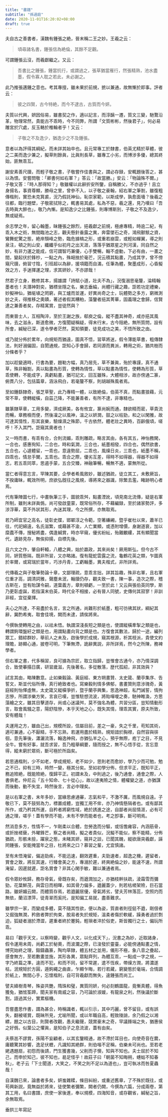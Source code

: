 ```yaml
---
title: "書譜"
subtitle: "孫過庭"
date: 2020-11-01T16:20:02+08:00
draft: true
---
```



夫自古之善書者，漢魏有鍾張之絶，晉末稱二王之妙。王羲之云：

> 頃尋諸名書，鍾張信為絶倫，其餘不足觀。

可謂鍾張云沒，而羲獻繼之。又云：

> 吾書比之鍾張，鍾當抗行，或謂過之，張草猶當雁行，然張精熟，池水盡墨，假令寡人耽之若此，未必謝之。

此乃推張邁鍾之意也。考其專擅，雖未果於前規，摭以兼通，故無慚於即事。評者云：

> 彼之四賢，古今特絶，而今不逮古，古質而今妍。

夫質以代興，妍因俗易，雖書契之作，適以記言，而淳醨一遷，質文三變，馳鶩沿革，物理常然，貴能古不乖時，今不同弊，所謂「文質彬彬，然後君子」，何必易雕宮於穴處，反玉輅於椎輪者乎！又云：

> 子敬之不及逸少，猶逸少之不及鍾張。

意者以為評得其綱紀，而未詳其始卒也。且元常專工於隸書，伯英尤精於草體，彼之二美而逸少兼之，擬草則餘眞，比眞則長草，雖專工小劣，而博涉多優，總其終始，匪無乖互。

謝安素善尺牘，而輕子敬之書，子敬嘗作佳書與之，謂必存録，安輒題後答之，甚以為恨。安嘗問敬：「卿書何如右軍？」答云：「故當勝。」安云：「物論殊不爾。」子敬又答：「時人那得知？」敬雖權以此辭折安所鑒，自稱勝父，不亦過乎！且立身揚名，事資尊顯，勝母之里，曾參不入，以子敬之豪翰，紹右軍之筆劄，雖復粗傳楷則，實恐未克箕裘，況乃假託神仙，恥崇家範，以斯成學，孰愈面墻？後羲之往都，臨行題壁，子敬密拭除之，輒書易其處，私為不惡，羲之還，見乃嘆曰「吾去時眞大醉也」，敬乃內慚。是知逸少之比鍾張，則專博斯別，子敬之不及逸少，無或疑焉。

余志學之年，留心翰墨，昧鍾張之餘烈，挹羲獻之前規，極慮專精，時逾二紀，有乖入木之術，無間臨池之志，觀夫懸針垂露之異，奔雷墜石之奇，鴻飛獸駭之資，鸞舞蛇驚之態，絶岸頹峰之勢，臨危據槁之形，或重若崩雲，或輕如蟬翼，導之則泉注，頓之則山安，纖纖乎似初月之出天涯，落落乎猶眾星之列河漢，同自然之妙，有非力運之能成，信可謂智巧兼優，心手雙暢，翰不虛動，下必有由，一畫之間，變起伏於鋒杪，一點之內，殊衄挫於毫芒，況云積其點畫，乃成其字，曾不傍窺尺牘，俯習寸陰，引班超以為辭，援項籍而自滿，任筆為體，聚墨成形，心昏擬效之方，手迷揮運之理，求其妍妙，不亦謬哉！

然君子立身，務修其本，揚雄謂「詩賦小道，壯夫不為」，況復溺思毫釐，淪精翰墨者也！夫潛神對奕，猶標坐隱之名，樂志垂綸，尚體行藏之趣，詎若功定禮樂，妙擬神仙，猶埏埴之罔窮，與工爐而並運，好異尚奇之士，玩體勢之多方，窮微測妙之夫，得推移之奧賾，著述者假其糟粕，藻鑒者挹其菁華，固義理之會歸，信賢達之兼善者矣，存精寓賞，豈徒然與？

而東晉士人，互相陶淬，至於王謝之族，郗庾之倫，縱不盡其神奇，咸亦挹其風味，去之滋永，斯道愈微，方復聞疑稱疑，得末行末，古今阻絶，無所質問，設有所會，緘秘已深，遂令學者茫然，莫知領要，徒見成功之美，不悟所致之由。

或乃就分佈於累年，向規矩而猶遠，圖真不悟，習草將迷，假令薄能草書，粗傳隸法，則好溺偏固，自閡通規，詎知心手會歸，若同源而異派，轉用之術，猶共樹而分條者乎？

加以趁變適時，行書為要，題勒方幅，真乃居先，草不兼眞，殆於專謹，真不通草，殊非翰劄，真以點畫為形質，使轉為情性，草以點畫為情性，使轉為形質，草乖使轉，不能成字，真虧點畫，猶可記文，回互雖殊，大體相涉，故亦傍通二篆，俯貫八分，包括篇章，涵泳飛白，若毫釐不察，則胡越殊風者焉。

至如鍾繇隸奇，張芝草聖，此乃專精一體，以致絶倫，伯英不真，而點畫狼藉，元常不草，使轉縱橫，自茲己降，不能兼善者，有所不逮，非專精也。

雖篆隸草章，工用多變，濟成厥美，各有攸宜，篆尚婉而通，隸欲精而密，草貴流而暢，章務檢而便，然後凜之以風神，溫之以妍潤，鼓之以枯勁，和之以閑雅，故可達其情性，形其哀樂，驗燥濕之殊節，千古依然，體老壯之異時，百齡俄頃，嗟呼！不入其門，詎窺其奧者也！

又一時而書，有乖有合，合則流媚，乖則雕疏，略言其由，各有其五，神怡務閑，一合也，感惠徇知，二合也，時和氣潤，三合也，紙墨相發，四合也，偶然欲書，五合也，心遽體留，一乖也，意違勢屈，二乖也，風燥日炎，三乖也，紙墨不稱，四乖也，情怠手闌，五乖也。乖合之際，優劣互差，得時不如得器，得器不如得志，若五乖同萃，思遏手蒙，五合交臻，神融筆暢，暢無不適，蒙無所從。

當仁者得意忘言，罕陳其要，企學者希風敘妙，雖述猶疏，徒立其工，未敷厥旨，不揆庸昧，輒效所明，庶欲弘旣往之風規，導將來之器識，除繁去濫，睹跡明心者焉。

代有筆陣圖七行，中畫執筆三手，圖貌乖舛，點畫湮訛，頃見南北流傳，疑是右軍所制，雖則未詳眞僞，尚可發啟童蒙，既常俗所存，不藉編録，至於諸家勢評，多涉浮華，莫不外狀其形，內迷其理，今之所撰，亦無取焉。

若乃師宜官之高名，徒彰史牒，邯鄲淳之令範，空著縑緗，暨乎崔杜以來，蕭羊已往，代祀綿遠，名氏滋繁，或藉甚不渝，人亡業顯，或憑附增價，身謝道衰，加以糜蠹不傳，搜秘將盡，偶逢緘賞，時亦罕窺，優劣紛紜，殆難覼縷，其有顯聞當代，遺跡見存，無俟抑揚，自標先後。

且六文之作，肇自軒轅，八體之興，始於嬴政，其來尚矣！厥用斯弘，但今古不同，妍質懸隔，既非所習，又亦略諸。復有龍蛇雲露之流，龜鶴花英之類，乍圖真於率爾，或寫瑞於當年，巧涉丹青，工虧翰墨，異夫楷式，非所詳焉。

代傳羲之與子敬筆勢論十章，文鄙理疏，意乖言拙，詳其旨趣，殊非右軍，且右軍位重才高，調清詞雅，聲塵未泯，翰牘仍存，觀夫致一書，陳一事，造次之際，稽古斯在，豈有貽謀令嗣，道葉義方，章則頓虧，一至於此！又云與張伯英同學，斯乃更彰虛誕，若指漢末伯英，時代全不相接，必有晉人同號，史傳何其寂寥！非訓非經，宜從棄擇。

夫心之所達，不易盡於名言，言之所通，尚難形於紙墨，粗可彷彿其狀，綱紀其辭，冀酌希夷，取會佳境，闕而未逮，請俟將來。

今撰執使轉用之由，以祛未悟。執謂深淺長短之類是也，使謂縱橫牽掣之類是也，轉謂鉤環盤紆之類是也，用謂點畫向背之類是也。方復會其數法，歸於一途，編列眾工，錯綜群妙，舉前人之未及，啟後學於成規，窺其根源，析其枝派，貴使文約理贍，跡顯心通，披卷可明，下筆無滯，詭辭異説，非所詳焉，然今之所陳，務裨學者。

但右軍之書，代多稱習，良可據為宗匠，取立指歸，豈惟會古通今，亦乃情深調合，致使摹搨日廣，研習歲滋，先後著名，多從散落，歴代孤紹，非其效與？

試言其由，略陳數意。止如樂毅論、黃庭經、東方朔畫贊、太史箴、蘭亭集序、告誓文，斯並代俗所傳，真行絶致者也。寫樂毅則情多佛郁，書畫贊則意涉瑰奇，黃庭經則怡懌虛無，太史箴又縱橫爭折，暨乎蘭亭興集，思逸神超，私門誡誓，情拘志慘，所謂涉樂方笑，言哀已嘆，豈惟駐想流波，將貽嘽噯之奏，馳神睢渙，方思藻繪之文，雖其目擊道存，尚或心迷議舛，莫不強名為體，共習分區，豈知情動形言，取會風騷之意，陽舒陰慘，本乎天地之心，既失其情，理乖其實，原夫所致，安有體哉！

夫運用之方，雖由己出，規模所設，信屬目前，差之一豪，失之千里，苟知其術，適可兼通，心不厭精，手不忘熟，若運用盡於精熟，規矩諳於胸襟，自然容與徘徊，意先筆後，瀟灑流落，翰逸神飛，亦猶弘羊之心，預乎無際，庖丁之目，不見全牛。嘗有好事，就吾求習，吾乃粗舉綱要，隨而授之，無不心悟手從，言忘意得，縱未窮於眾術，斷可極於所詣矣。

若思通楷則，少不如老，學成規矩，老不如少，思則老而愈妙，學乃少而可勉，勉之不已，抑有三時，時然一變，極其分矣。至如初學分佈，但求平正，既知平正，務追險絶，旣能險絶，復歸平正。初謂未及，中則過之，後乃通會，通會之際，人書俱老。仲尼云「五十知命、七十從心」，故以達夷險之情，體權變之道，亦猶謀而後動，動不失宜，時然後言，言必中理矣。

是以右軍之書，末年多妙，當緣思慮通審，志氣和平，不激不厲，而風規自遠。子敬已下，莫不鼓努為力，標置成體，豈獨工用不侔，亦乃神情懸隔者也。或有鄙其所作，或乃矜其所運，自矜者將窮性域，絶於誘進之途，自鄙者尚屈情涯，必有可通之理，嗟乎！蓋有學而不能，未有不學而能者也，考之卽事，斷可明焉。

然消息多方，性情不一，乍剛柔以合體，忽勞逸而分驅，或恬憺雍容，內涵筋骨，或折挫槎蘖，外曜鋒芒，察之者尚精，擬之者貴似，況擬不能似，察不能精，分佈猶疏，形骸未撿，躍泉之態，未睹其妍，窺井之談，已聞其醜，縱欲唐突羲獻，誣罔鍾張，安能掩當年之目，杜將來之口？慕習之輩，尤宜慎諸。

至有未悟淹留，偏追勁疾，不能迅速，翻效遲重，夫勁速者，超逸之機，遲留者，賞會之致，將反其速，行臻會美之方，專溺於遲，終爽絶倫之妙，能速不速，所謂淹留，因遲就遲，詎名賞會？非其心閑手敏，難以兼通者焉。

假令眾妙攸歸，務存骨氣，骨既存矣，而遒潤加之，亦猶枝幹扶疏，淩霜雪而彌勁，花葉鮮茂，與雲日而相暉，如其骨力偏多，遒麗蓋少，則若枯槎架險，巨石當路，雖妍媚云闕，而體質存焉，若遒麗居優，骨氣將劣，譬夫芳林落蕊，空照灼而無依，蘭沼漂萍，徒青翠而奚托，是知偏工易就，盡善難求。

雖學宗一家，而變成多體，莫不隨其性欲，便以為姿，質直者則徑侹不遒，剛佷者又倔強無潤，矜斂者弊於拘束，脫易者失於規矩，溫柔者傷於軟緩，躁勇者過於剽迫，狐疑者溺於滯澀，遲重者終於蹇鈍，輕瑣者淬於俗吏，斯皆獨行之士，偏玩所乖。

易曰「觀乎天文，以察時變，觀乎人文，以化成天下」，況書之為妙，近取諸身，假令運用未周，尚虧工於秘奧，而波瀾之際，已浚發於靈臺，必能傍通點畫之情，博究始終之理，鎔鑄蟲篆，陶均草隸，體五材之並用，儀形不極，象八音之疊起，感會無方，至若數畫並施，其形各異，眾點齊列，為體互乖，一點成一字之規，一字乃終篇之準，違而不犯，和而不同，留不常遲，遣不恆疾，帶燥方潤，將濃遂枯，泯規矩於方圓，遁鉤繩之曲直，乍顯乍晦，若行若藏，窮變態於毫端，合情調於紙上，無間心手，忘懷楷則，自可背羲獻而無失，違鍾張而尚工。

譬夫絳樹青琴，殊姿共艷，隋珠和璧，異質同妍，何必刻鶴圖龍，竟慚真體，得魚獲兔，猶恡筌蹄，聞夫家有南威之容，乃可論於淑媛，有龍泉之利，然後議於斷割，語過其分，實累樞機。

吾嘗盡思作書，謂為甚合，時稱識者，輒以引示，其中巧麗，曾不留目，或有誤失，翻被嗟賞，既昧所見，尤喻所聞，或以年職自高，輕致陵誚，余乃假之以湘縹，題之以古目，則賢者改觀，愚夫繼聲，競賞豪末之奇，罕議鋒端之失，猶惠侯之好僞，似葉公之懼眞，是知伯子之息流波，蓋有由矣。

夫蔡邕不謬賞，孫陽不妄顧者，以其玄鑒精通，故不滯於耳目也，向使奇音在爨，庸聽驚其妙響，逸足伏櫪，凡識知其絶群，則伯喈不足稱，伯樂未可尚也。至若老姥遇題扇，初怨而後請，門生獲書幾，父削而子懊，知與不知也。夫士屈於不知己，而申於知己，彼不知也，曷足怪乎！故莊子曰「朝菌不知晦朔，蟪蛄不知春秋」，老子云「下士聞道，大笑之，不笑之則不足以為道也」，豈可執冰而咎夏蟲哉！

自漢魏已來，論書者多矣，妍蚩雜糅，條目糾紛，或重述舊章，了不殊於既往，或苟興新説，竟無益於將來，徒使繁者彌繁，闕者仍闕，今撰為六篇，分成兩卷，第其工用，名曰書譜，庶使一家後進，奉以規模，四海知音，或存觀省，緘秘之旨，余無取焉。

垂拱三年寫記